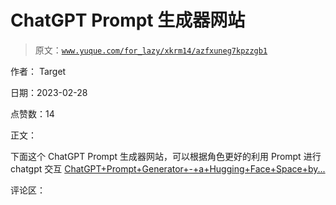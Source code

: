 # ChatGPT Prompt 生成器网站

> 原文：[`www.yuque.com/for_lazy/xkrm14/azfxuneg7kpzzgb1`](https://www.yuque.com/for_lazy/xkrm14/azfxuneg7kpzzgb1)



作者： Target 

日期：2023-02-28 

点赞数：14 

正文： 

下面这个 ChatGPT Prompt 生成器网站，可以根据角色更好的利用 Prompt 进行 chatgpt 交互 [ChatGPT+Prompt+Generator+-+a+Hugging+Face+Space+by...](https://huggingface.co/spaces/merve/ChatGPT-prompt-generator) 

评论区： 


